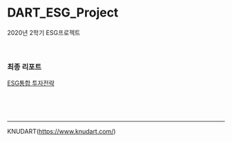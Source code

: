 # DART_ESG_Project
2020년 2학기 ESG프로젝트
<br><br><br>


### 최종 리포트
[ESG통합 투자전략](/ESG통합%20투자전략(김민영%2C%20이상목%2C%20김윤희%2C%20류원기%2C%20옥혜원).pdf)

<br><br><br>

---
KNUDART(https://www.knudart.com/)

